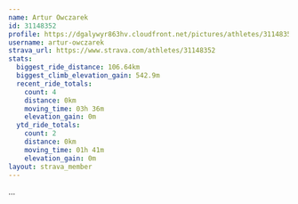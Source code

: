 ```yaml
---
name: Artur Owczarek
id: 31148352
profile: https://dgalywyr863hv.cloudfront.net/pictures/athletes/31148352/15906846/1/large.jpg
username: artur-owczarek
strava_url: https://www.strava.com/athletes/31148352
stats:
  biggest_ride_distance: 106.64km
  biggest_climb_elevation_gain: 542.9m
  recent_ride_totals:
    count: 4
    distance: 0km
    moving_time: 03h 36m
    elevation_gain: 0m
  ytd_ride_totals:
    count: 2
    distance: 0km
    moving_time: 01h 41m
    elevation_gain: 0m
layout: strava_member
--- 
```

...
